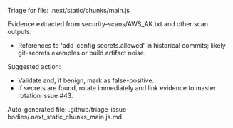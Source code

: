 Triage for file: .next/static/chunks/main.js

Evidence extracted from security-scans/AWS_AK.txt and other scan outputs:

- References to 'add_config secrets.allowed' in historical commits; likely git-secrets examples or build artifact noise.

Suggested action:
- Validate and, if benign, mark as false-positive.
- If secrets are found, rotate immediately and link evidence to master rotation issue #43.

Auto-generated file: .github/triage-issue-bodies/.next_static_chunks_main.js.md
